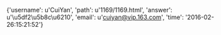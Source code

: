 {'username': u'CuiYan', 'path': u'1169/1169.html', 'answer': u'\u5df2\u5b8c\u6210', 'email': u'cuiyan@vip.163.com', 'time': '2016-02-26:15:21:52'}